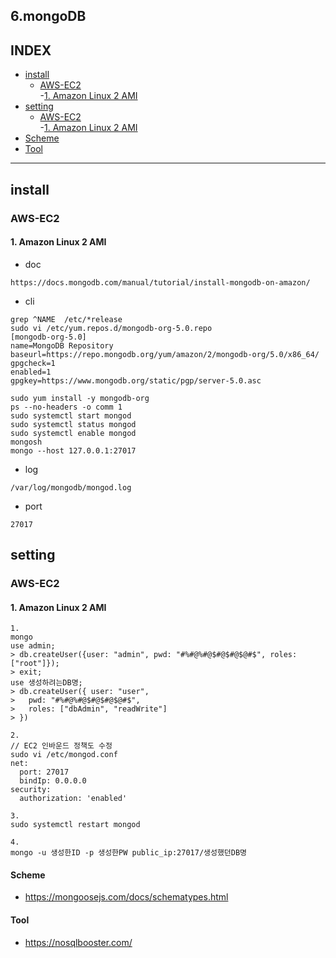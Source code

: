 
## 6.mongoDB
## INDEX
- [install](#install)
  - [AWS-EC2](#AWS-EC2)   
    -[1. Amazon Linux 2 AMI](#1.%20Amazon%20Linux%202%20AMI)  
- [setting](#setting)
    - [AWS-EC2](#AWS-EC2)   
    -[1. Amazon Linux 2 AMI](#1.%20Amazon%20Linux%202%20AMI)  
- [Scheme](#Scheme)
- [Tool](#Tool)

---

## install
### AWS-EC2
#### 1. Amazon Linux 2 AMI
- doc
```
https://docs.mongodb.com/manual/tutorial/install-mongodb-on-amazon/
```
- cli
```
grep ^NAME  /etc/*release
sudo vi /etc/yum.repos.d/mongodb-org-5.0.repo
[mongodb-org-5.0]
name=MongoDB Repository
baseurl=https://repo.mongodb.org/yum/amazon/2/mongodb-org/5.0/x86_64/
gpgcheck=1
enabled=1
gpgkey=https://www.mongodb.org/static/pgp/server-5.0.asc

sudo yum install -y mongodb-org
ps --no-headers -o comm 1
sudo systemctl start mongod
sudo systemctl status mongod
sudo systemctl enable mongod
mongosh
mongo --host 127.0.0.1:27017
```
- log
```
/var/log/mongodb/mongod.log
```
- port
```
27017
```

## setting
### AWS-EC2
#### 1. Amazon Linux 2 AMI
```
1.
mongo
use admin;
> db.createUser({user: "admin", pwd: "#%#@%#@$#@$#@$@#$", roles:["root"]});
> exit;
use 생성하려는DB명;
> db.createUser({ user: "user",
>   pwd: "#%#@%#@$#@$#@$@#$",
>   roles: ["dbAdmin", "readWrite"]
> })

2.
// EC2 인바운드 정책도 수정
sudo vi /etc/mongod.conf
net:
  port: 27017
  bindIp: 0.0.0.0
security:
  authorization: 'enabled'

3. 
sudo systemctl restart mongod

4. 
mongo -u 생성한ID -p 생성한PW public_ip:27017/생성했던DB명
```

#### Scheme
- https://mongoosejs.com/docs/schematypes.html

#### Tool
- https://nosqlbooster.com/


